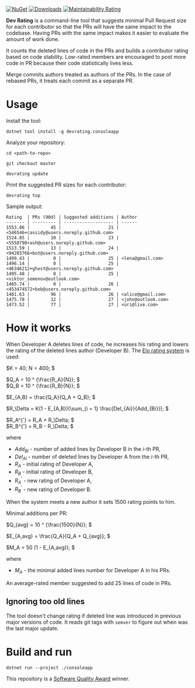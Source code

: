[![NuGet](https://img.shields.io/nuget/v/devrating.consoleapp.svg)](https://www.nuget.org/packages/devrating.consoleapp/)
[![Downloads](https://img.shields.io/nuget/dt/devrating.consoleapp.svg)](https://www.nuget.org/packages/devrating.consoleapp/)
[![Maintainability Rating](https://sonarcloud.io/api/project_badges/measure?project=victorx64_devrating&metric=sqale_rating)](https://sonarcloud.io/dashboard?id=victorx64_devrating)

**Dev Rating** is a command-line tool that suggests minimal Pull Request size for each contributor so that the PRs will have the same impact to the codebase. Having PRs with the same impact makes it easier to evaluate the amount of work done.

It counts the deleted lines of code in the PRs and builds a contributor rating based on code stability. Low-rated members are encouraged to post more code in PR because their code statistically lives less.

Merge commits authors treated as authors of the PRs. In the case of rebased PRs, it treats each commit as a separate PR.

# Usage

Install the tool:

```
dotnet tool install -g devrating.consoleapp
```

Analyze your repository:

```
cd <path-to-repo>

git checkout master

devrating update
```

Print the suggested PR sizes for each contributor:

```
devrating top
```

Sample output:

```
Rating  | PRs (90d) | Suggested additions | Author
------- | --------- | ------------------- | ------
1553.86 |        45 |                  21 | <546546+cassidy@users.noreply.github.com>
1524.85 |        10 |                  23 | <5558798+ash@users.noreply.github.com>
1513.59 |        13 |                  24 | <94203766+bot@users.noreply.github.com>
1499.43 |         0 |                  25 | <lena@gmail.com>
1496.14 |         0 |                  25 | <46346212+ghost@users.noreply.github.com>
1495.48 |         0 |                  25 | <viktor_semenov@outlook.com>
1485.74 |         0 |                  26 | <453474572+bob@users.noreply.github.com>
1481.63 |        96 |                  26 | <alice@gmail.com>
1475.78 |        12 |                  27 | <john@outlook.com>
1473.52 |        77 |                  27 | <uri@live.com>
```

# How it works

When Developer A deletes lines of code, he increases his rating and lowers the 
rating of the deleted lines author (Developer B).
The [Elo rating system](https://en.wikipedia.org/wiki/Elo_rating_system) is used:

$K = 40; N = 400; $

$Q_A = 10 ^ {\frac{R_A}{N}}; $  
$Q_B = 10 ^ {\frac{R_B}{N}}; $

$E_{A,B} = \frac{Q_A}{Q_A + Q_B}; $

$R_\Delta = K(1 - E_{A,B})(\sum_{i = 1} \frac{Del_{Ai}}{Add_{Bi}}); $

$R_A^{'} = R_A + R_\Delta; $  
$R_B^{'} = R_B - R_\Delta; $

where
- $Add_{Bi}$ - number of added lines by Developer B in the $i$-th PR,
- $Del_{Ai}$ - number of deleted lines by Developer A from the $i$-th PR,
- $R_A$ - initial rating of Developer A,
- $R_B$ - initial rating of Developer B,
- $R_A^{'}$ - new rating of Developer A,
- $R_B^{'}$ - new rating of Developer B.

When the system meets a new author it sets $1500$ rating points to him.

Minimal additions per PR:

$Q_{avg} = 10 ^ {\frac{1500}{N}}; $

$E_{A,avg} = \frac{Q_A}{Q_A + Q_{avg}}; $

$M_A = 50 (1 - E_{A,avg}); $

where
- $M_A$ - the minimal added lines number for Developer A in his PRs.

An average-rated member suggested to add 25 lines of code in PRs.

## Ignoring too old lines

The tool doesn't change rating if deleted line was introduced in previous major versions of code. It reads git tags with `semver` to figure out when was the last major update.

# Build and run

```
dotnet run --project ./consoleapp
```

This repository is a [Software Quality Award](https://www.yegor256.com/2019/11/03/award-2020.html) winner.
